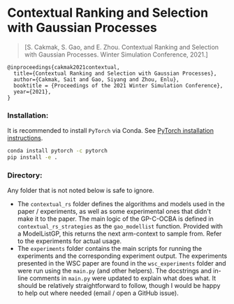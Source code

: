 # Contextual Ranking and Selection with Gaussian Processes

> [S. Cakmak, S. Gao, and E. Zhou. Contextual Ranking and Selection with Gaussian 
Processes. Winter Simulation Conference, 2021.] 

[comment]: <> (> &#40;https://arxiv.org/abs/2007.05554&#41;)

```
@inproceedings{cakmak2021contextual,
  title={Contextual Ranking and Selection with Gaussian Processes},
  author={Cakmak, Sait and Gao, Siyang and Zhou, Enlu},
  booktitle = {Proceedings of the 2021 Winter Simulation Conference},
  year={2021},
}
```


### Installation:
It is recommended to install `PyTorch` via Conda. See [PyTorch installation 
instructions](https://pytorch.org/get-started/locally/).

```bash
conda install pytorch -c pytorch
pip install -e .
```

### Directory:
Any folder that is not noted below is safe to ignore.

- The `contextual_rs` folder defines the algorithms and models used in the paper / 
  experiments, as well as some experimental ones that didn't make it to the paper. The 
  main logic of the GP-C-OCBA is defined in `contextual_rs_strategies` as the 
  `gao_modellist` function. Provided with a ModelListGP, this returns the next 
  arm-context to sample from. Refer to the experiments for actual usage.
- The `experiments` folder contains the main scripts for running the experiments and 
  the corresponding experiment output. The experiments presented in the WSC paper are 
  found in the `wsc_experiments` folder and were run using the `main.py` (and other 
  helpers). The docstrings and in-line comments in `main.py` were updated to explain 
  what does what. It should be relatively straightforward to follow, though I would be 
  happy to help out where needed (email / open a GitHub issue).